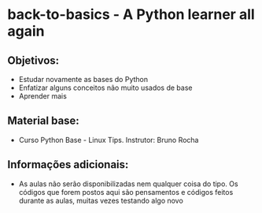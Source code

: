 # back-to-basics - A Python learner all again

## Objetivos:
- Estudar novamente as bases do Python
- Enfatizar alguns conceitos não muito usados de base
- Aprender mais 

## Material base:
- Curso Python Base - Linux Tips. Instrutor: Bruno Rocha

## Informações adicionais:
- As aulas não serão disponibilizadas nem qualquer coisa do tipo. Os códigos que forem postos aqui são pensamentos e códigos feitos durante as aulas, muitas vezes testando algo novo